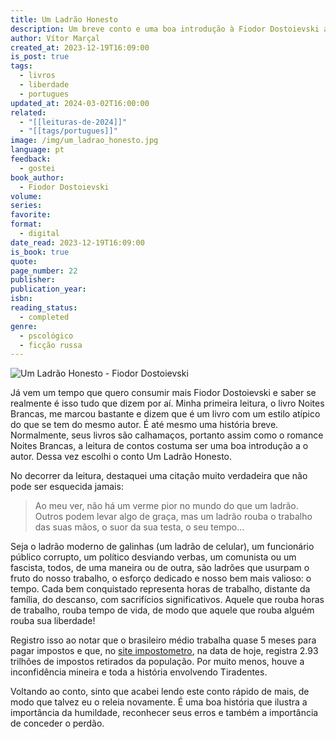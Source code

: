 ```yaml
---
title: Um Ladrão Honesto
description: Um breve conto e uma boa introdução à Fiodor Dostoievski antes de enfrentar os calhamaços clássicos do autor.
author: Vítor Marçal
created_at: 2023-12-19T16:09:00
is_post: true
tags:
  - livros
  - liberdade
  - portugues
updated_at: 2024-03-02T16:00:00
related:
  - "[[leituras-de-2024]]"
  - "[[tags/portugues]]"
image: /img/um_ladrao_honesto.jpg
language: pt
feedback:
  - gostei
book_author:
  - Fiodor Dostoievski
volume: 
series: 
favorite: 
format:
  - digital
date_read: 2023-12-19T16:09:00
is_book: true
quote: 
page_number: 22
publisher: 
publication_year: 
isbn: 
reading_status:
  - completed
genre:
  - pscológico
  - ficção russa
---
```


![Um Ladrão Honesto - Fiodor Dostoievski](img/um_ladrao_honesto.jpg)

Já vem um tempo que quero consumir mais Fiodor Dostoievski e saber se realmente é isso tudo que dizem por aí. Minha primeira leitura, o livro Noites Brancas, me marcou bastante e dizem que é um livro com um estilo atípico do que se tem do mesmo autor. É até mesmo uma história breve. Normalmente, seus livros são calhamaços, portanto assim como o romance Noites Brancas, a leitura de contos costuma ser uma boa introdução a o autor. Dessa vez escolhi o conto Um Ladrão Honesto.

No decorrer da leitura, destaquei uma citação muito verdadeira que não pode ser esquecida jamais:

> Ao meu ver, não há um verme pior no mundo do que um ladrão. Outros podem levar algo de graça, mas um ladrão rouba o trabalho das suas mãos, o suor da sua testa, o seu tempo...

Seja o ladrão moderno de galinhas (um ladrão de celular), um funcionário público corrupto, um político desviando verbas, um comunista ou um fascista, todos, de uma maneira ou de outra, são ladrões que usurpam o fruto do nosso trabalho, o esforço dedicado e nosso bem mais valioso: o tempo. Cada bem conquistado representa horas de trabalho, distante da família, do descanso, com sacrifícios significativos. Aquele que rouba horas de trabalho, rouba tempo de vida, de modo que aquele que rouba alguém rouba sua liberdade!

Registro isso ao notar que o brasileiro médio trabalha quase 5 meses para pagar impostos e que, no [site impostometro](https://impostometro.com.br/), na data de hoje, registra 2.93 trilhões de impostos retirados da população. Por muito menos, houve a inconfidência mineira e toda a história envolvendo Tiradentes.

Voltando ao conto, sinto que acabei lendo este conto rápido de mais, de modo que talvez eu o releia novamente. É uma boa história que ilustra a importância da humildade, reconhecer seus erros e também a importância de conceder o perdão.
